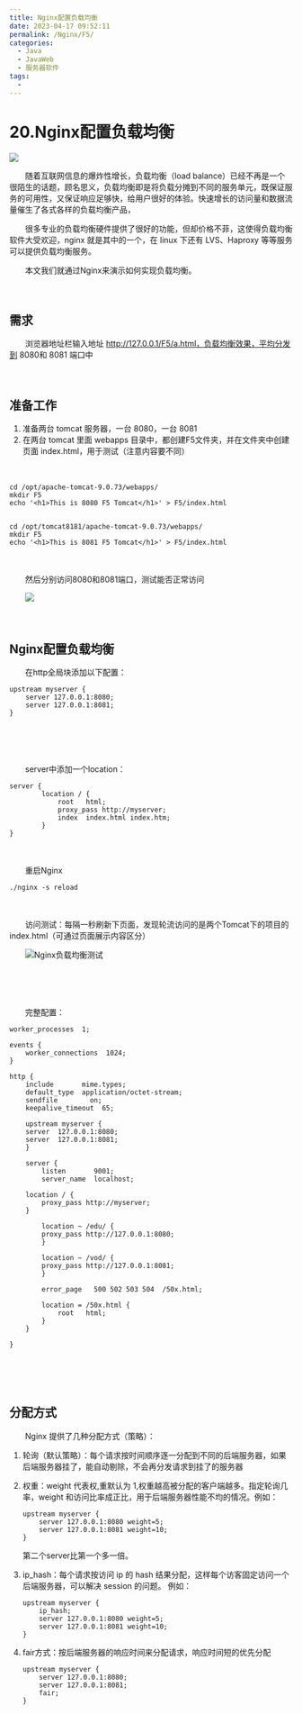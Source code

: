 ```yaml
---
title: Nginx配置负载均衡
date: 2023-04-17 09:52:11
permalink: /Nginx/F5/
categories:
  - Java
  - JavaWeb
  - 服务器软件
tags:
  - 
---
```

# 20.Nginx配置负载均衡

![](https://image.peterjxl.com/blog/248.JPG)

　　随着互联网信息的爆炸性增长，负载均衡（load balance）已经不再是一个很陌生的话题，顾名思义，负载均衡即是将负载分摊到不同的服务单元，既保证服务的可用性，又保证响应足够快，给用户很好的体验。快速增长的访问量和数据流量催生了各式各样的负载均衡产品，
<!-- more -->
　　很多专业的负载均衡硬件提供了很好的功能，但却价格不菲，这使得负载均衡软件大受欢迎，nginx 就是其中的一个，在 linux 下还有 LVS、Haproxy 等等服务可以提供负载均衡服务。

　　本文我们就通过Nginx来演示如何实现负载均衡。

　　‍

## 需求

　　浏览器地址栏输入地址 http://127.0.0.1/F5/a.html，负载均衡效果，平均分发到 8080和 8081 端口中

　　‍

## 准备工作

1. 准备两台 tomcat 服务器，一台 8080，一台 8081
2. 在两台 tomcat 里面 webapps 目录中，都创建F5文件夹，并在文件夹中创建页面 index.html，用于测试（注意内容要不同）

　　‍

```shell
cd /opt/apache-tomcat-9.0.73/webapps/
mkdir F5
echo '<h1>This is 8080 F5 Tomcat</h1>' > F5/index.html


cd /opt/tomcat8181/apache-tomcat-9.0.73/webapps/
mkdir F5
echo '<h1>This is 8081 F5 Tomcat</h1>' > F5/index.html
```

　　‍

　　然后分别访问8080和8081端口，测试能否正常访问

　　![](https://image.peterjxl.com/blog/image-20230328073426-ljn14ec.png)

　　‍

## Nginx配置负载均衡

　　在http全局块添加以下配置：

```nginx
upstream myserver {
	server 127.0.0.1:8080;
	server 127.0.0.1:8081;
}
```

　　‍

　　‍

　　server中添加一个location：

```nginx
server {
        location / {
            root   html;
            proxy_pass http://myserver;
            index  index.html index.htm;
        }
}
```

　　‍

　　重启Nginx

```nginx
./nginx -s reload
```

　　‍

　　访问测试：每隔一秒刷新下页面，发现轮流访问的是两个Tomcat下的项目的index.html（可通过页面展示内容区分）

　　![Nginx负载均衡测试](https://image.peterjxl.com/blog/Nginx负载均衡测试-20230328075145-5pmomxg.gif)

　　‍

　　‍

　　完整配置：

```nginx
worker_processes  1;

events {
    worker_connections  1024;
}

http {
    include       mime.types;
    default_type  application/octet-stream;
    sendfile        on;
    keepalive_timeout  65;

    upstream myserver {
	server	127.0.0.1:8080;
	server	127.0.0.1:8081;
    }

    server {
        listen       9001;
        server_name  localhost;
	
	location / {
		proxy_pass http://myserver;
	}

        location ~ /edu/ {
	    proxy_pass http://127.0.0.1:8080;
        }

        location ~ /vod/ {
	    proxy_pass http://127.0.0.1:8081;
        }

        error_page   500 502 503 504  /50x.html;

        location = /50x.html {
            root   html;
        }
    }

}
```

　　‍

　　‍

## 分配方式

　　Nginx 提供了几种分配方式（策略）：

1. 轮询（默认策略）：每个请求按时间顺序逐一分配到不同的后端服务器，如果后端服务器挂了，能自动剔除，不会再分发请求到挂了的服务器
2. 权重：weight 代表权,重默认为 1,权重越高被分配的客户端越多。指定轮询几率，weight 和访问比率成正比，用于后端服务器性能不均的情况。例如：

    ```nginx
    upstream myserver {
        server 127.0.0.1:8080 weight=5;
        server 127.0.0.1:8081 weight=10;
    }
    ```

    第二个server比第一个多一倍。
3. ip_hash：每个请求按访问 ip 的 hash 结果分配，这样每个访客固定访问一个后端服务器，可以解决 session 的问题。 例如：

    ```nginx
    upstream myserver {
        ip_hash;
        server 127.0.0.1:8080 weight=5;
        server 127.0.0.1:8081 weight=10;
    }
    ```
4. fair方式：按后端服务器的响应时间来分配请求，响应时间短的优先分配

    ```nginx
    upstream myserver {
        server 127.0.0.1:8080;
        server 127.0.0.1:8081;
        fair;
    }
    ```

　　‍

　　‍
